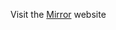 Visit the <a target="_blank" rel="noopener noreferrer" href="https://cosmos-mirror.eu">Mirror</a> website
